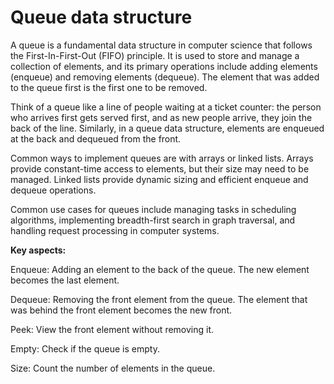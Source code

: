 # Queue data structure

A queue is a fundamental data structure in computer science that follows the First-In-First-Out (FIFO) principle. It is used to store and manage a collection of elements, and its primary operations include adding elements (enqueue) and removing elements (dequeue). The element that was added to the queue first is the first one to be removed.

Think of a queue like a line of people waiting at a ticket counter: the person who arrives first gets served first, and as new people arrive, they join the back of the line. Similarly, in a queue data structure, elements are enqueued at the back and dequeued from the front.

Common ways to implement queues are with arrays or linked lists. Arrays provide constant-time access to elements, but their size may need to be managed. Linked lists provide dynamic sizing and efficient enqueue and dequeue operations.

Common use cases for queues include managing tasks in scheduling algorithms, implementing breadth-first search in graph traversal, and handling request processing in computer systems.

**Key aspects:**

Enqueue: Adding an element to the back of the queue. The new element becomes the last element.

Dequeue: Removing the front element from the queue. The element that was behind the front element becomes the new front.

Peek: View the front element without removing it.

Empty: Check if the queue is empty.

Size: Count the number of elements in the queue.
